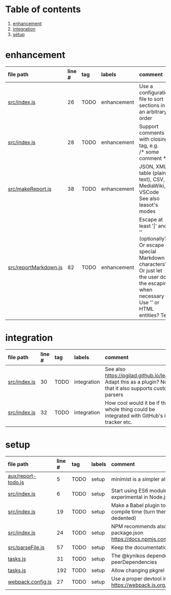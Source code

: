 # Table of contents

1. [enhancement](#1-0)
2. [integration](#1-1)
3. [setup](#1-2)

# enhancement<a id="1-0"></a>

| file path | line # | tag | labels | comment
|:----------|:-------|:----|:-------|:-------
| [src/index.js](../src/index.js#L26) | 26 | TODO | enhancement | Use a configuration file to sort sections in an arbitrary<br>order
| [src/index.js](../src/index.js#L28) | 28 | TODO | enhancement | Support comments with closing tag, e.g.<br>/* some comment */
| [src/makeReport.js](../src/makeReport.js#L38) | 38 | TODO | enhancement | JSON, XML, table (plain text), CSV, MediaWiki, VSCode<br>See also leasot's modes
| [src/reportMarkdown.js](../src/reportMarkdown.js#L82) | 82 | TODO | enhancement | Escape at least '\|' and '\' (optionally?)<br>Or escape all special Markdown characters?<br>Or just let the user do the escaping when necessary<br>Use '\' or HTML entities? Test

# integration<a id="1-1"></a>

| file path | line # | tag | labels | comment
|:----------|:-------|:----|:-------|:-------
| [src/index.js](../src/index.js#L30) | 30 | TODO | integration | See also https://pgilad.github.io/leasot/<br>Adapt this as a plugin? Note that it also supports custom parsers
| [src/index.js](../src/index.js#L32) | 32 | TODO | integration | How cool would it be if the whole thing could be<br>integrated with GitHub's issue tracker etc.

# setup<a id="1-2"></a>

| file path | line # | tag | labels | comment
|:----------|:-------|:----|:-------|:-------
| [aux/report-todo.js](../aux/report-todo.js#L5) | 5 | TODO | setup | minimist is a simpler alternative to commander.js
| [src/index.js](../src/index.js#L6) | 6 | TODO | setup | Start using ES6 module imports when they're no longer<br>experimental in Node.js
| [src/index.js](../src/index.js#L19) | 19 | TODO | setup | Make a Babel plugin to pre-process all oneLine strings at<br>compile time (turn them all into normal strings, properly dedented)
| [src/index.js](../src/index.js#L24) | 24 | TODO | setup | NPM recommends also specifying 'engines' in package.json<br>https://docs.npmjs.com/using-npm/developers.html
| [src/parseFile.js](../src/parseFile.js#L57) | 57 | TODO | setup | Keep the documentation in sync with this object's keys
| [tasks.js](../tasks.js#L31) | 31 | TODO | setup | The @kynikos dependencies should only provide peerDependencies
| [tasks.js](../tasks.js#L192) | 192 | TODO | setup | Allow changing pkgrel
| [webpack.config.js](../webpack.config.js#L27) | 27 | TODO | setup | Use a proper devtool in production<br>https://webpack.js.org/configuration/devtool/#production
